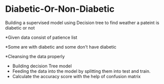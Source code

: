 # Diabetic-Or-Non-Diabetic
Building a supervised model using Decision tree to find weather a pateint is diabetic or not  

*Given data consist of patience list  

*Some are with diabetic and some don't have diabetic

*Cleansing the data properly

* Building decision Tree model
* Feeding the data into the model by splitting them into test and train.
* Calculate the accuracy score with the help of confusion matrix
